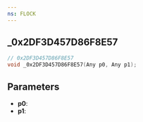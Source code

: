 ```yaml
---
ns: FLOCK
---
```

## _0x2DF3D457D86F8E57

```c
// 0x2DF3D457D86F8E57
void _0x2DF3D457D86F8E57(Any p0, Any p1);
```

## Parameters
* **p0**:
* **p1**:
